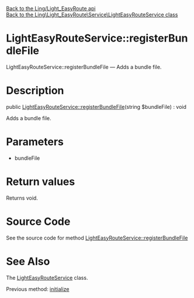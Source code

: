 [Back to the Ling/Light_EasyRoute api](https://github.com/lingtalfi/Light_EasyRoute/blob/master/doc/api/Ling/Light_EasyRoute.md)<br>
[Back to the Ling\Light_EasyRoute\Service\LightEasyRouteService class](https://github.com/lingtalfi/Light_EasyRoute/blob/master/doc/api/Ling/Light_EasyRoute/Service/LightEasyRouteService.md)


LightEasyRouteService::registerBundleFile
================



LightEasyRouteService::registerBundleFile — Adds a bundle file.




Description
================


public [LightEasyRouteService::registerBundleFile](https://github.com/lingtalfi/Light_EasyRoute/blob/master/doc/api/Ling/Light_EasyRoute/Service/LightEasyRouteService/registerBundleFile.md)(string $bundleFile) : void




Adds a bundle file.




Parameters
================


- bundleFile

    


Return values
================

Returns void.








Source Code
===========
See the source code for method [LightEasyRouteService::registerBundleFile](https://github.com/lingtalfi/Light_EasyRoute/blob/master/Service/LightEasyRouteService.php#L68-L71)


See Also
================

The [LightEasyRouteService](https://github.com/lingtalfi/Light_EasyRoute/blob/master/doc/api/Ling/Light_EasyRoute/Service/LightEasyRouteService.md) class.

Previous method: [initialize](https://github.com/lingtalfi/Light_EasyRoute/blob/master/doc/api/Ling/Light_EasyRoute/Service/LightEasyRouteService/initialize.md)<br>

